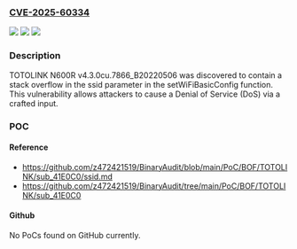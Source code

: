 ### [CVE-2025-60334](https://cve.mitre.org/cgi-bin/cvename.cgi?name=CVE-2025-60334)
![](https://img.shields.io/static/v1?label=Product&message=n%2Fa&color=blue)
![](https://img.shields.io/static/v1?label=Version&message=n%2Fa%20&color=brightgreen)
![](https://img.shields.io/static/v1?label=Vulnerability&message=n%2Fa&color=brightgreen)

### Description

TOTOLINK N600R v4.3.0cu.7866_B20220506 was discovered to contain a stack overflow in the ssid parameter in the setWiFiBasicConfig function. This vulnerability allows attackers to cause a Denial of Service (DoS) via a crafted input.

### POC

#### Reference
- https://github.com/z472421519/BinaryAudit/blob/main/PoC/BOF/TOTOLINK/sub_41E0C0/ssid.md
- https://github.com/z472421519/BinaryAudit/tree/main/PoC/BOF/TOTOLINK/sub_41E0C0

#### Github
No PoCs found on GitHub currently.

